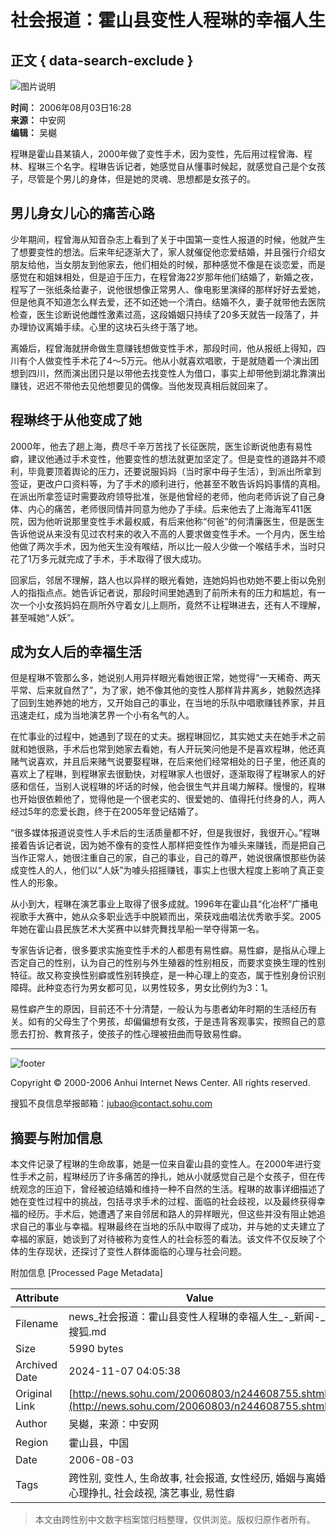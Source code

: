 # 社会报道：霍山县变性人程琳的幸福人生

## 正文 { data-search-exclude }


![图片说明](https://images.sohu.com/ccc.gif)

**时间：** 2006年08月03日16:28  
**来源：** 中安网  
**编辑：** 吴樾  

程琳是霍山县某镇人，2000年做了变性手术，因为变性，先后用过程曾海、程林、程琳三个名字。程琳告诉记者，她感觉自从懂事时候起，就感觉自己是个女孩子，尽管是个男儿的身体，但是她的灵魂、思想都是女孩子的。

## 男儿身女儿心的痛苦心路

少年期间，程曾海从知音杂志上看到了关于中国第一变性人报道的时候，他就产生了想要变性的想法。后来年纪逐渐大了，家人就催促他恋爱结婚，并且强行介绍女朋友给他，当女朋友到他家去，他们相处的时候，那种感觉不像是在谈恋爱，而是感觉在和姐妹相处，但是迫于压力，在程曾海22岁那年他们结婚了，新婚之夜，程写了一张纸条给妻子，说他很想像正常男人、像电影里演绎的那样好好去爱她，但是他真不知道怎么样去爱，还不如还她一个清白。结婚不久，妻子就带他去医院检查，医生诊断说他雌性激素过高，这段婚姻只持续了20多天就告一段落了，并办理协议离婚手续。心里的这块石头终于落了地。

离婚后，程曾海就拼命做生意赚钱想做变性手术，那段时间，他从报纸上得知，四川有个人做变性手术花了4～5万元。他从小就喜欢唱歌，于是就随着一个演出团想到四川，然而演出团只是以带他去找变性人为借口，事实上却带他到湖北靠演出赚钱，迟迟不带他去见他想要见的偶像。当他发现真相后就回来了。

## 程琳终于从他变成了她

2000年，他去了趟上海，费尽千辛万苦找了长征医院，医生诊断说他患有易性癖，建议他通过手术变性，他要变性的想法就更加坚定了。但是变性的道路并不顺利，毕竟要顶着舆论的压力，还要说服妈妈（当时家中母子生活），到派出所拿到签证，更改户口资料等，为了手术的顺利进行，他甚至不敢告诉妈妈事情的真相。在派出所拿签证时需要政府领导批准，张是他曾经的老师，他向老师诉说了自己身体、内心的痛苦，老师很同情并同意为他办了手续。后来他去了上海海军411医院，因为他听说那里变性手术最权威，有后来他称“何爸”的何清廉医生，但是医生告诉他说从来没有见过农村来的收入不高的人要求做变性手术。一个月内，医生给他做了两次手术，因为他天生没有喉结，所以比一般人少做一个喉结手术，当时只花了1万多元就完成了手术，手术取得了很大成功。

回家后，邻居不理解，路人也以异样的眼光看她，连她妈妈也劝她不要上街以免别人的指指点点。她告诉记者说，那段时间里她遇到了前所未有的压力和尴尬，有一次一个小女孩妈妈在厕所外守着女儿上厕所，竟然不让程琳进去，还有人不理解，甚至喊她“人妖”。

## 成为女人后的幸福生活

但是程琳不管那么多，她说别人用异样眼光看她很正常，她觉得“一天稀奇、两天平常、后来就自然了”，为了家，她不像其他的变性人那样背井离乡，她毅然选择了回到生她养她的地方，又开始自己的事业，在当地的乐队中唱歌赚钱养家，并且迅速走红，成为当地演艺界一个小有名气的人。

在忙事业的过程中，她遇到了现在的丈夫。据程琳回忆，其实她丈夫在她手术之前就和她很熟，手术后也常到她家去看她，有人开玩笑问他是不是喜欢程琳，他还真赌气说喜欢，并且后来赌气说要娶程琳，在后来他们经常相处的日子里，他还真的喜欢上了程琳，到程琳家去很勤快，对程琳家人也很好，逐渐取得了程琳家人的好感和信任，当别人说程琳的坏话的时候，他会很生气并且竭力解释。慢慢的，程琳也开始很依赖他了，觉得他是一个很老实的、很爱她的、值得托付终身的人，两人经过5年的恋爱长跑，终于在2005年登记结婚了。

“很多媒体报道说变性人手术后的生活质量都不好，但是我很好，我很开心。”程琳接着告诉记者说，因为她不像有的变性人那样把变性作为噱头来赚钱，而是把自己当作正常人，她很注重自己的家，自己的事业，自己的尊严，她说很痛恨那些伪装成变性人的人，他们以“人妖”为噱头招摇赚钱，事实上也很大程度上影响了真正变性人的形象。

从小到大，程琳在演艺事业上取得了很多成就。1996年在霍山县“化冶杯”广播电视歌手大赛中，她从众多职业选手中脱颖而出，荣获戏曲唱法优秀歌手奖。2005年她在霍山县民族艺术大奖赛中以蚌壳舞找旱船一举夺得第一名。

专家告诉记者，很多要求实施变性手术的人都患有易性癖。易性癖，是指从心理上否定自己的性别，认为自己的性别与外生殖器的性别相反，而要求变换生理的性别特征。故又称变换性别癖或性别转换症，是一种心理上的变态，属于性别身份识别障碍。此种变态行为男女都可见，以男性较多，男女比例约为3：1。

易性癖产生的原因，目前还不十分清楚，一般认为与患者幼年时期的生活经历有关。如有的父母生了个男孩，却偏偏想有女孩，于是违背客观事实，按照自己的意愿去打扮、教育孩子，使孩子的性心理被扭曲而导致易性癖。

---

![footer](https://images.sohu.com/ccc.gif)

Copyright © 2000-2006 Anhui Internet News Center. All rights reserved.  

搜狐不良信息举报邮箱：[jubao@contact.sohu.com](mailto:jubao@contact.sohu.com)

## 摘要与附加信息

<!-- tcd_abstract -->
本文件记录了程琳的生命故事，她是一位来自霍山县的变性人。在2000年进行变性手术之前，程琳经历了许多痛苦的挣扎，她从小就感觉自己是个女孩子，但在传统观念的压迫下，曾经被迫结婚和维持一种不自然的生活。程琳的故事详细描述了她在变性过程中的挑战，包括寻求手术的过程、面临的社会歧视，以及最终获得幸福的经历。手术后，她遭遇了来自邻居和路人的异样眼光，但这些并没有阻止她追求自己的事业与幸福。程琳最终在当地的乐队中取得了成功，并与她的丈夫建立了幸福的家庭，她谈到了对待被称为变性人的社会标签的看法。该文件不仅反映了个体的生存现状，还探讨了变性人群体面临的心理与社会问题。
<!-- tcd_abstract_end -->

附加信息 [Processed Page Metadata]

| Attribute       | Value                                  |
|-----------------|----------------------------------------|
| Filename        | news_社会报道：霍山县变性人程琳的幸福人生_-_新闻-_搜狐.md                             |
| Size            | 5990 bytes                           |
| Archived Date   | 2024-11-07 04:05:38                             |
| Original Link   | [http://news.sohu.com/20060803/n244608755.shtml](http://news.sohu.com/20060803/n244608755.shtml)                       |
| Author          | 吴樾，来源：中安网                               |
| Region          | 霍山县，中国                               |
| Date            | 2006-08-03                                 |
| Tags            | 跨性别, 变性人, 生命故事, 社会报道, 女性经历, 婚姻与离婚, 心理挣扎, 社会歧视, 演艺事业, 易性癖                                 |
>
> 本文由跨性别中文数字档案馆归档整理，仅供浏览。版权归原作者所有。
>